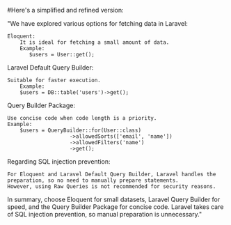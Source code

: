 #Here's a simplified and refined version:

"We have explored various options for fetching data in Laravel:

    Eloquent:
        It is ideal for fetching a small amount of data.
        Example:
           $users = User::get();

Laravel Default Query Builder:

    Suitable for faster execution.
        Example:
        $users = DB::table('users')->get();

Query Builder Package:

    Use concise code when code length is a priority.
    Example:
        $users = QueryBuilder::for(User::class)
                        ->allowedSorts(['email', 'name'])
                        ->allowedFilters('name')
                        ->get();

Regarding SQL injection prevention:

    For Eloquent and Laravel Default Query Builder, Laravel handles the preparation, so no need to manually prepare statements.
    However, using Raw Queries is not recommended for security reasons.

In summary, choose Eloquent for small datasets, Laravel Query Builder for speed, and the Query Builder Package for concise code. Laravel takes care of SQL injection prevention, so manual preparation is unnecessary."
